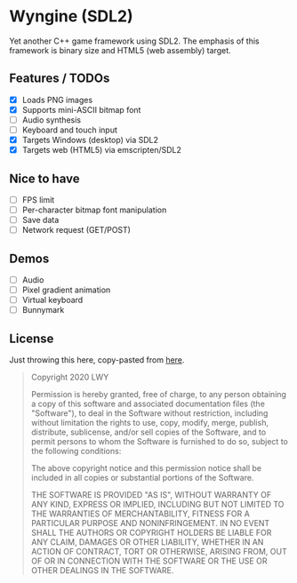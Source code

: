 # Wyngine (SDL2)

Yet another C++ game framework using SDL2. The emphasis of this framework is binary size and HTML5 (web assembly) target.

## Features / TODOs

- [x] Loads PNG images
- [x] Supports mini-ASCII bitmap font
- [ ] Audio synthesis
- [ ] Keyboard and touch input
- [x] Targets Windows (desktop) via SDL2
- [x] Targets web (HTML5) via emscripten/SDL2

## Nice to have

- [ ] FPS limit
- [ ] Per-character bitmap font manipulation
- [ ] Save data
- [ ] Network request (GET/POST)

## Demos

- [ ] Audio
- [ ] Pixel gradient animation
- [ ] Virtual keyboard
- [ ] Bunnymark

## License

Just throwing this here, copy-pasted from [here](https://opensource.org/licenses/MIT).

> Copyright 2020 LWY
>
> Permission is hereby granted, free of charge, to any person obtaining a copy of this software and associated documentation files (the "Software"), to deal in the Software without restriction, including without limitation the rights to use, copy, modify, merge, publish, distribute, sublicense, and/or sell copies of the Software, and to permit persons to whom the Software is furnished to do so, subject to the following conditions:
>
> The above copyright notice and this permission notice shall be included in all copies or substantial portions of the Software.
>
> THE SOFTWARE IS PROVIDED "AS IS", WITHOUT WARRANTY OF ANY KIND, EXPRESS OR IMPLIED, INCLUDING BUT NOT LIMITED TO THE WARRANTIES OF MERCHANTABILITY, FITNESS FOR A PARTICULAR PURPOSE AND NONINFRINGEMENT. IN NO EVENT SHALL THE AUTHORS OR COPYRIGHT HOLDERS BE LIABLE FOR ANY CLAIM, DAMAGES OR OTHER LIABILITY, WHETHER IN AN ACTION OF CONTRACT, TORT OR OTHERWISE, ARISING FROM, OUT OF OR IN CONNECTION WITH THE SOFTWARE OR THE USE OR OTHER DEALINGS IN THE SOFTWARE.
